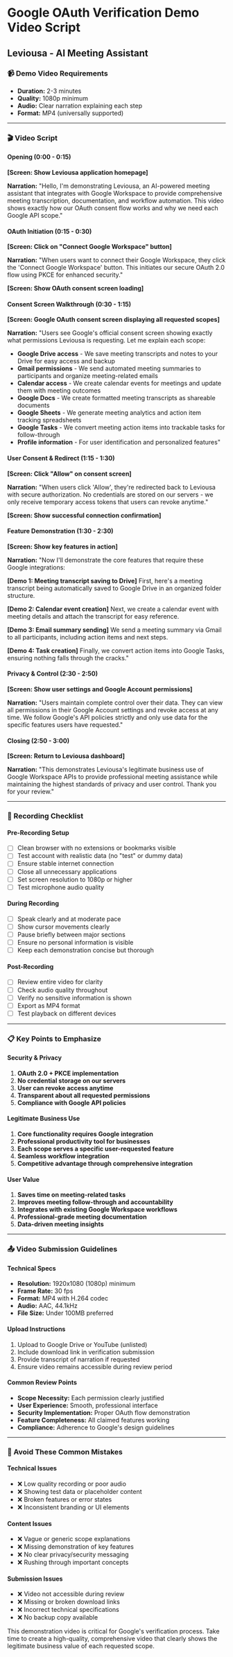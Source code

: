 # Google OAuth Verification Demo Video Script
## Leviousa - AI Meeting Assistant

### 📹 Demo Video Requirements
- **Duration:** 2-3 minutes
- **Quality:** 1080p minimum
- **Audio:** Clear narration explaining each step
- **Format:** MP4 (universally supported)

---

### 🎬 Video Script

#### Opening (0:00 - 0:15)
**[Screen: Show Leviousa application homepage]**

**Narration:**
"Hello, I'm demonstrating Leviousa, an AI-powered meeting assistant that integrates with Google Workspace to provide comprehensive meeting transcription, documentation, and workflow automation. This video shows exactly how our OAuth consent flow works and why we need each Google API scope."

#### OAuth Initiation (0:15 - 0:30)
**[Screen: Click on "Connect Google Workspace" button]**

**Narration:**
"When users want to connect their Google Workspace, they click the 'Connect Google Workspace' button. This initiates our secure OAuth 2.0 flow using PKCE for enhanced security."

**[Screen: Show OAuth consent screen loading]**

#### Consent Screen Walkthrough (0:30 - 1:15)
**[Screen: Google OAuth consent screen displaying all requested scopes]**

**Narration:**
"Users see Google's official consent screen showing exactly what permissions Leviousa is requesting. Let me explain each scope:

- **Google Drive access** - We save meeting transcripts and notes to your Drive for easy access and backup
- **Gmail permissions** - We send automated meeting summaries to participants and organize meeting-related emails
- **Calendar access** - We create calendar events for meetings and update them with meeting outcomes
- **Google Docs** - We create formatted meeting transcripts as shareable documents
- **Google Sheets** - We generate meeting analytics and action item tracking spreadsheets  
- **Google Tasks** - We convert meeting action items into trackable tasks for follow-through
- **Profile information** - For user identification and personalized features"

#### User Consent & Redirect (1:15 - 1:30)
**[Screen: Click "Allow" on consent screen]**

**Narration:**
"When users click 'Allow', they're redirected back to Leviousa with secure authorization. No credentials are stored on our servers - we only receive temporary access tokens that users can revoke anytime."

**[Screen: Show successful connection confirmation]**

#### Feature Demonstration (1:30 - 2:30)
**[Screen: Show key features in action]**

**Narration:**
"Now I'll demonstrate the core features that require these Google integrations:

**[Demo 1: Meeting transcript saving to Drive]**
First, here's a meeting transcript being automatically saved to Google Drive in an organized folder structure.

**[Demo 2: Calendar event creation]**
Next, we create a calendar event with meeting details and attach the transcript for easy reference.

**[Demo 3: Email summary sending]**
We send a meeting summary via Gmail to all participants, including action items and next steps.

**[Demo 4: Task creation]**
Finally, we convert action items into Google Tasks, ensuring nothing falls through the cracks."

#### Privacy & Control (2:30 - 2:50)
**[Screen: Show user settings and Google Account permissions]**

**Narration:**
"Users maintain complete control over their data. They can view all permissions in their Google Account settings and revoke access at any time. We follow Google's API policies strictly and only use data for the specific features users have requested."

#### Closing (2:50 - 3:00)
**[Screen: Return to Leviousa dashboard]**

**Narration:**
"This demonstrates Leviousa's legitimate business use of Google Workspace APIs to provide professional meeting assistance while maintaining the highest standards of privacy and user control. Thank you for your review."

---

### 🎥 Recording Checklist

#### Pre-Recording Setup
- [ ] Clean browser with no extensions or bookmarks visible
- [ ] Test account with realistic data (no "test" or dummy data)
- [ ] Ensure stable internet connection
- [ ] Close all unnecessary applications
- [ ] Set screen resolution to 1080p or higher
- [ ] Test microphone audio quality

#### During Recording
- [ ] Speak clearly and at moderate pace
- [ ] Show cursor movements clearly
- [ ] Pause briefly between major sections
- [ ] Ensure no personal information is visible
- [ ] Keep each demonstration concise but thorough

#### Post-Recording
- [ ] Review entire video for clarity
- [ ] Check audio quality throughout
- [ ] Verify no sensitive information is shown
- [ ] Export as MP4 format
- [ ] Test playback on different devices

---

### 📋 Key Points to Emphasize

#### Security & Privacy
1. **OAuth 2.0 + PKCE implementation**
2. **No credential storage on our servers**  
3. **User can revoke access anytime**
4. **Transparent about all requested permissions**
5. **Compliance with Google API policies**

#### Legitimate Business Use
1. **Core functionality requires Google integration**
2. **Professional productivity tool for businesses**
3. **Each scope serves a specific user-requested feature**
4. **Seamless workflow integration**
5. **Competitive advantage through comprehensive integration**

#### User Value
1. **Saves time on meeting-related tasks**
2. **Improves meeting follow-through and accountability**
3. **Integrates with existing Google Workspace workflows**
4. **Professional-grade meeting documentation**
5. **Data-driven meeting insights**

---

### 📤 Video Submission Guidelines

#### Technical Specs
- **Resolution:** 1920x1080 (1080p) minimum
- **Frame Rate:** 30 fps
- **Format:** MP4 with H.264 codec
- **Audio:** AAC, 44.1kHz
- **File Size:** Under 100MB preferred

#### Upload Instructions
1. Upload to Google Drive or YouTube (unlisted)
2. Include download link in verification submission
3. Provide transcript of narration if requested
4. Ensure video remains accessible during review period

#### Common Review Points
- **Scope Necessity:** Each permission clearly justified
- **User Experience:** Smooth, professional interface
- **Security Implementation:** Proper OAuth flow demonstration
- **Feature Completeness:** All claimed features working
- **Compliance:** Adherence to Google's design guidelines

---

### 🚨 Avoid These Common Mistakes

#### Technical Issues
- ❌ Low quality recording or poor audio
- ❌ Showing test data or placeholder content
- ❌ Broken features or error states
- ❌ Inconsistent branding or UI elements

#### Content Issues  
- ❌ Vague or generic scope explanations
- ❌ Missing demonstration of key features
- ❌ No clear privacy/security messaging
- ❌ Rushing through important concepts

#### Submission Issues
- ❌ Video not accessible during review
- ❌ Missing or broken download links
- ❌ Incorrect technical specifications
- ❌ No backup copy available

This demonstration video is critical for Google's verification process. Take time to create a high-quality, comprehensive video that clearly shows the legitimate business value of each requested scope.
